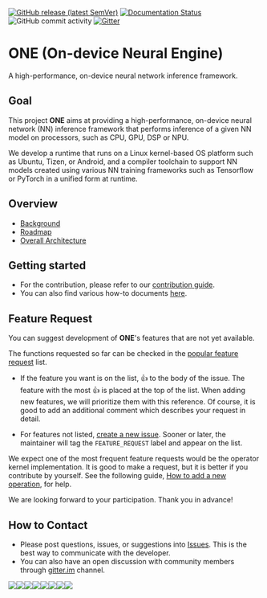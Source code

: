 [![GitHub release (latest
SemVer)](https://img.shields.io/github/v/release/Samsung/ONE)](https://github.com/Samsung/ONE/releases)
[![Documentation Status](https://readthedocs.org/projects/nnfw/badge/?version=latest)](https://nnfw.readthedocs.io/en/latest/?badge=latest)
![GitHub commit activity](https://img.shields.io/github/commit-activity/w/Samsung/ONE?color=light%20green)
[![Gitter](https://img.shields.io/gitter/room/Samsung/ONE?color=orange)](https://gitter.im/Samsung/ONE)

# **ONE** (On-device Neural Engine)

A high-performance, on-device neural network inference framework.

## Goal

This project **ONE** aims at providing a high-performance, on-device neural network (NN) inference
framework that performs inference of a given NN model on processors, such as CPU, GPU, DSP or NPU.

We develop a runtime that runs on a Linux kernel-based OS platform such as Ubuntu, Tizen, or 
Android, and a compiler toolchain to support NN models created using various NN training frameworks such 
as Tensorflow or PyTorch in a unified form at runtime.

## Overview

- [Background](docs/overview/background.md)
- [Roadmap](docs/overview/roadmap.md)
- [Overall Architecture](docs/overview/overall-architecture.md)

## Getting started

- For the contribution, please refer to our [contribution guide](docs/howto/how-to-contribute.md).
- You can also find various how-to documents [here](docs/howto).

## Feature Request

You can suggest development of **ONE**'s features that are not yet available.

The functions requested so far can be checked in the [popular feature request](https://github.com/Samsung/ONE/issues?q=label%3AFEATURE_REQUEST+) list.

- If the feature you want is on the list, :+1: to the body of the issue. The feature with the most
:+1: is placed at the top of the list. When adding new features, we will prioritize them with this reference.
Of course, it is good to add an additional comment which describes your request in detail.

- For features not listed, [create a new issue](https://github.com/Samsung/ONE/issues/new).
Sooner or later, the maintainer will tag the `FEATURE_REQUEST` label and appear on the list.

We expect one of the most frequent feature requests would be the operator kernel implementation.
It is good to make a request, but it is better if you contribute by yourself. See the following guide,
[How to add a new operation](docs/howto/how-to-add-a-new-operation.md), for help.

We are looking forward to your participation.
Thank you in advance!

## How to Contact

- Please post questions, issues, or suggestions into [Issues](https://github.com/Samsung/ONE/issues). This is the best way to communicate with the developer.
- You can also have an open discussion with community members through [gitter.im](https://gitter.im/Samsung/ONE) channel.

[![](https://sourcerer.io/fame/lemmaa/Samsung/ONE/images/0)](https://sourcerer.io/fame/lemmaa/Samsung/ONE/links/0)[![](https://sourcerer.io/fame/lemmaa/Samsung/ONE/images/1)](https://sourcerer.io/fame/lemmaa/Samsung/ONE/links/1)[![](https://sourcerer.io/fame/lemmaa/Samsung/ONE/images/2)](https://sourcerer.io/fame/lemmaa/Samsung/ONE/links/2)[![](https://sourcerer.io/fame/lemmaa/Samsung/ONE/images/3)](https://sourcerer.io/fame/lemmaa/Samsung/ONE/links/3)[![](https://sourcerer.io/fame/lemmaa/Samsung/ONE/images/4)](https://sourcerer.io/fame/lemmaa/Samsung/ONE/links/4)[![](https://sourcerer.io/fame/lemmaa/Samsung/ONE/images/5)](https://sourcerer.io/fame/lemmaa/Samsung/ONE/links/5)[![](https://sourcerer.io/fame/lemmaa/Samsung/ONE/images/6)](https://sourcerer.io/fame/lemmaa/Samsung/ONE/links/6)[![](https://sourcerer.io/fame/lemmaa/Samsung/ONE/images/7)](https://sourcerer.io/fame/lemmaa/Samsung/ONE/links/7)

